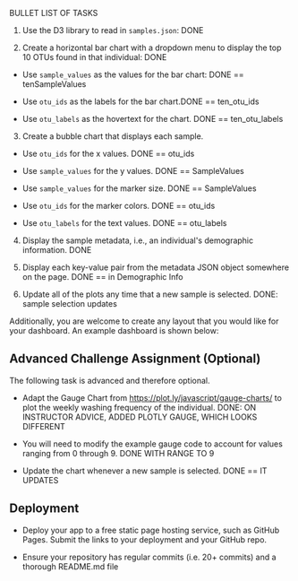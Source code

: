 BULLET LIST OF TASKS

1. Use the D3 library to read in `samples.json`: DONE

2. Create a horizontal bar chart with a dropdown menu to display the top 10 OTUs found in that individual: DONE

* Use `sample_values` as the values for the bar chart: DONE == tenSampleValues

* Use `otu_ids` as the labels for the bar chart.DONE == ten_otu_ids

* Use `otu_labels` as the hovertext for the chart. DONE == ten_otu_labels

3. Create a bubble chart that displays each sample.

* Use `otu_ids` for the x values. DONE == otu_ids

* Use `sample_values` for the y values. DONE == SampleValues

* Use `sample_values` for the marker size. DONE == SampleValues

* Use `otu_ids` for the marker colors. DONE == otu_ids

* Use `otu_labels` for the text values. DONE == otu_labels

4. Display the sample metadata, i.e., an individual's demographic information. DONE

5. Display each key-value pair from the metadata JSON object somewhere on the page. DONE == in Demographic Info

6. Update all of the plots any time that a new sample is selected. DONE: sample selection updates

Additionally, you are welcome to create any layout that you would like for your dashboard. An example dashboard is shown below:

## Advanced Challenge Assignment (Optional)

The following task is advanced and therefore optional.

* Adapt the Gauge Chart from <https://plot.ly/javascript/gauge-charts/> to plot the weekly washing frequency of the individual. DONE: ON INSTRUCTOR ADVICE, ADDED PLOTLY GAUGE, WHICH LOOKS DIFFERENT

* You will need to modify the example gauge code to account for values ranging from 0 through 9. DONE WITH RANGE TO 9

* Update the chart whenever a new sample is selected. DONE == IT UPDATES

## Deployment

* Deploy your app to a free static page hosting service, such as GitHub Pages. Submit the links to your deployment and your GitHub repo.

* Ensure your repository has regular commits (i.e. 20+ commits) and a thorough README.md file
